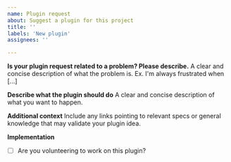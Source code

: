 ```yaml
---
name: Plugin request
about: Suggest a plugin for this project
title: ''
labels: 'New plugin'
assignees: ''

---
```


**Is your plugin request related to a problem? Please describe.**
A clear and concise description of what the problem is. Ex. I'm always frustrated when [...]

**Describe what the plugin should do**
A clear and concise description of what you want to happen.

<!-- Please include a sample SVG and a resulting SVG -->

**Additional context**
Include any links pointing to relevant specs or general knowledge that may validate your plugin idea.

**Implementation**
- [ ] Are you volunteering to work on this plugin?
